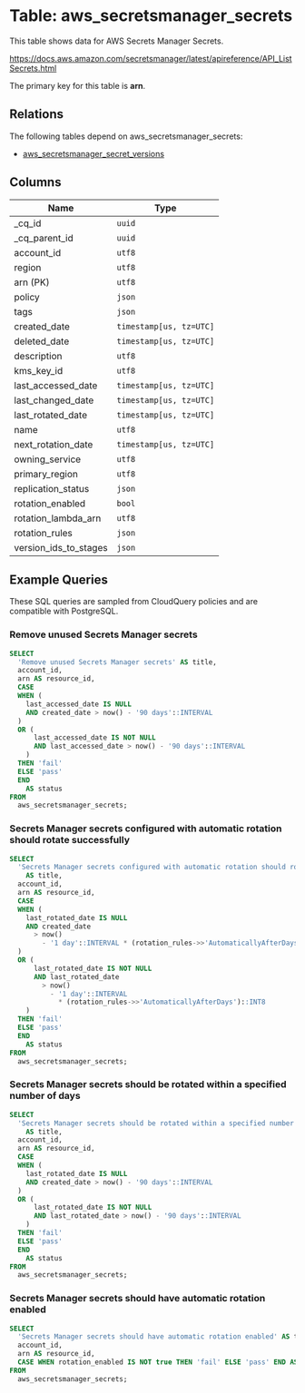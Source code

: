 # Table: aws_secretsmanager_secrets

This table shows data for AWS Secrets Manager Secrets.

https://docs.aws.amazon.com/secretsmanager/latest/apireference/API_ListSecrets.html

The primary key for this table is **arn**.

## Relations

The following tables depend on aws_secretsmanager_secrets:
  - [aws_secretsmanager_secret_versions](aws_secretsmanager_secret_versions)

## Columns

| Name          | Type          |
| ------------- | ------------- |
|_cq_id|`uuid`|
|_cq_parent_id|`uuid`|
|account_id|`utf8`|
|region|`utf8`|
|arn (PK)|`utf8`|
|policy|`json`|
|tags|`json`|
|created_date|`timestamp[us, tz=UTC]`|
|deleted_date|`timestamp[us, tz=UTC]`|
|description|`utf8`|
|kms_key_id|`utf8`|
|last_accessed_date|`timestamp[us, tz=UTC]`|
|last_changed_date|`timestamp[us, tz=UTC]`|
|last_rotated_date|`timestamp[us, tz=UTC]`|
|name|`utf8`|
|next_rotation_date|`timestamp[us, tz=UTC]`|
|owning_service|`utf8`|
|primary_region|`utf8`|
|replication_status|`json`|
|rotation_enabled|`bool`|
|rotation_lambda_arn|`utf8`|
|rotation_rules|`json`|
|version_ids_to_stages|`json`|

## Example Queries

These SQL queries are sampled from CloudQuery policies and are compatible with PostgreSQL.

### Remove unused Secrets Manager secrets

```sql
SELECT
  'Remove unused Secrets Manager secrets' AS title,
  account_id,
  arn AS resource_id,
  CASE
  WHEN (
    last_accessed_date IS NULL
    AND created_date > now() - '90 days'::INTERVAL
  )
  OR (
      last_accessed_date IS NOT NULL
      AND last_accessed_date > now() - '90 days'::INTERVAL
    )
  THEN 'fail'
  ELSE 'pass'
  END
    AS status
FROM
  aws_secretsmanager_secrets;
```

### Secrets Manager secrets configured with automatic rotation should rotate successfully

```sql
SELECT
  'Secrets Manager secrets configured with automatic rotation should rotate successfully'
    AS title,
  account_id,
  arn AS resource_id,
  CASE
  WHEN (
    last_rotated_date IS NULL
    AND created_date
      > now()
        - '1 day'::INTERVAL * (rotation_rules->>'AutomaticallyAfterDays')::INT8
  )
  OR (
      last_rotated_date IS NOT NULL
      AND last_rotated_date
        > now()
          - '1 day'::INTERVAL
            * (rotation_rules->>'AutomaticallyAfterDays')::INT8
    )
  THEN 'fail'
  ELSE 'pass'
  END
    AS status
FROM
  aws_secretsmanager_secrets;
```

### Secrets Manager secrets should be rotated within a specified number of days

```sql
SELECT
  'Secrets Manager secrets should be rotated within a specified number of days'
    AS title,
  account_id,
  arn AS resource_id,
  CASE
  WHEN (
    last_rotated_date IS NULL
    AND created_date > now() - '90 days'::INTERVAL
  )
  OR (
      last_rotated_date IS NOT NULL
      AND last_rotated_date > now() - '90 days'::INTERVAL
    )
  THEN 'fail'
  ELSE 'pass'
  END
    AS status
FROM
  aws_secretsmanager_secrets;
```

### Secrets Manager secrets should have automatic rotation enabled

```sql
SELECT
  'Secrets Manager secrets should have automatic rotation enabled' AS title,
  account_id,
  arn AS resource_id,
  CASE WHEN rotation_enabled IS NOT true THEN 'fail' ELSE 'pass' END AS status
FROM
  aws_secretsmanager_secrets;
```


